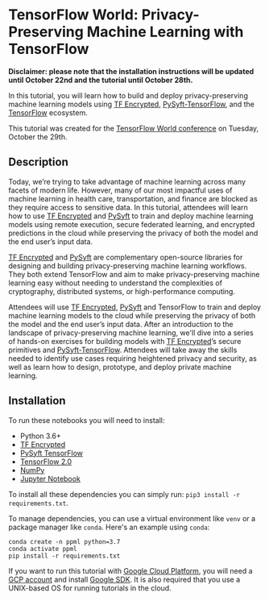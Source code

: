 # TensorFlow World: Privacy-Preserving Machine Learning with TensorFlow

**Disclaimer: please note that the installation instructions will be updated until October 22nd and the tutorial until October 28th.**

In this tutorial, you will learn how to build and deploy privacy-preserving machine learning models using [TF Encrypted](https://github.com/tf-encrypted/tf-encrypted), [PySyft-TensorFlow](https://github.com/OpenMined/PySyft-TensorFlow), and the [TensorFlow](https://www.tensorflow.org/) ecosystem.

This tutorial was created for the [TensorFlow World conference](https://github.com/tf-encrypted/tf-encrypted) on Tuesday, October the 29th.

## Description

Today, we’re trying to take advantage of machine learning across many facets of modern life. However, many of our most impactful uses of machine learning in health care, transportation, and finance are blocked as they require access to sensitive data. In this tutorial, attendees will learn how to use [TF Encrypted](https://github.com/tf-encrypted/tf-encrypted) and [PySyft](https://github.com/OpenMined/PySyft-TensorFlow) to train and deploy machine learning models using remote execution, secure federated learning, and encrypted predictions in the cloud while preserving the privacy of both the model and the end user’s input data.

[TF Encrypted](https://github.com/tf-encrypted/tf-encrypted) and [PySyft](https://github.com/OpenMined/PySyft-TensorFlow) are complementary open-source libraries for designing and building privacy-preserving machine learning workflows.  They both extend TensorFlow and aim to make privacy-preserving machine learning easy without needing to understand the complexities of cryptography, distributed systems, or high-performance computing.

Attendees will use [TF Encrypted](https://github.com/tf-encrypted/tf-encrypted), [PySyft](https://github.com/OpenMined/PySyft-TensorFlow) and TensorFlow to train and deploy machine learning models to the cloud while preserving the privacy of both the model and the end user’s input data. After an introduction to the landscape of privacy-preserving machine learning, we'll dive into a series of hands-on exercises for building models with [TF Encrypted](https://github.com/tf-encrypted/tf-encrypted)’s secure primitives and [PySyft-TensorFlow](https://github.com/OpenMined/PySyft-TensorFlow).  Attendees will take away the skills needed to identify use cases requiring heightened privacy and security, as well as learn how to design, prototype, and deploy private machine learning.

## Installation

To run these notebooks you will need to install:
- Python 3.6+
- [TF Encrypted](https://github.com/tf-encrypted/tf-encrypted)
- [PySyft TensorFlow](https://github.com/OpenMined/PySyft-TensorFlow)
- [TensorFlow 2.0](https://www.tensorflow.org/api_docs/python/tf)
- [NumPy](https://numpy.org/)
- [Jupyter Notebook](https://jupyter.org/)

To install all these dependencies you can simply run: `pip3 install -r requirements.txt`.

To manage dependencies, you can use a virtual environment like `venv` or a package manager like `conda`.  Here's an example using `conda`:
```
conda create -n ppml python=3.7
conda activate ppml
pip install -r requirements.txt
```

If you want to run this tutorial with [Google Cloud Platform](https://cloud.google.com/), you will need a [GCP account](https://cloud.google.com/) and install [Google SDK](https://cloud.google.com/sdk/install). It is also required that you use a UNIX-based OS for running tutorials in the cloud.

